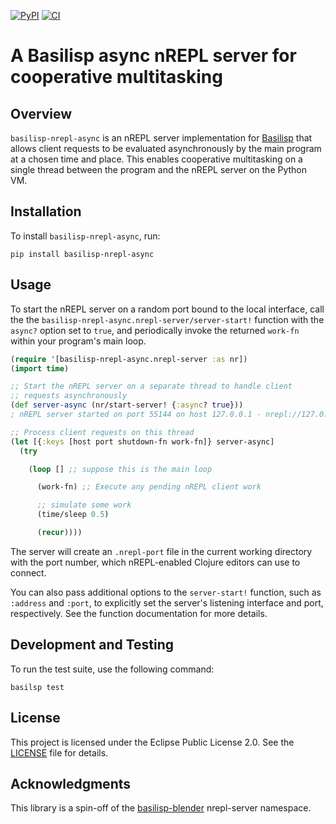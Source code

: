 [![PyPI](https://img.shields.io/pypi/v/basilisp-nrepl-async.svg?style=flat-square)](https://pypi.org/project/basilisp-nrepl-async/) [![CI](https://github.com/ikappaki/basilisp-nrepl-async/actions/workflows/tests-run.yml/badge.svg)](https://github.com/ikappaki/basilisp-nrepl-async/actions/workflows/tests-run.yml)

# A Basilisp async nREPL server for cooperative multitasking

## Overview
`basilisp-nrepl-async` is an nREPL server implementation for [Basilisp](https://basilisp.readthedocs.io/en/latest/) that allows client requests to be evaluated asynchronously by the main program at a chosen time and place. This enables cooperative multitasking on a single thread between the program and the nREPL server on the Python VM.

## Installation

To install `basilisp-nrepl-async`, run:

```shell
pip install basilisp-nrepl-async
```

## Usage

To start the nREPL server on a random port bound to the local interface, call the the `basilisp-nrepl-async.nrepl-server/server-start!` function with the `async?` option set to `true`, and periodically invoke the returned `work-fn` within your program's main loop. 

```clojure
(require '[basilisp-nrepl-async.nrepl-server :as nr])
(import time)

;; Start the nREPL server on a separate thread to handle client
;; requests asynchronously
(def server-async (nr/start-server! {:async? true}))
; nREPL server started on port 55144 on host 127.0.0.1 - nrepl://127.0.0.1:55144

;; Process client requests on this thread 
(let [{:keys [host port shutdown-fn work-fn]} server-async]
  (try 

    (loop [] ;; suppose this is the main loop

      (work-fn) ;; Execute any pending nREPL client work

      ;; simulate some work
      (time/sleep 0.5)

      (recur))))
```

The server will create an `.nrepl-port` file in the current working directory with the port number, which nREPL-enabled Clojure editors can use to connect.

You can also pass additional options to the `server-start!` function, such as `:address` and `:port`, to explicitly set the server's listening interface and port, respectively. See the function documentation for more details.

## Development and Testing

To run the test suite, use the following command:

```shell
basilsp test
```

## License

This project is licensed under the Eclipse Public License 2.0. See the [LICENSE](LICENSE) file for details.

## Acknowledgments

This library is a spin-off of the [basilisp-blender](https://github.com/ikappaki/basilisp-blender) nrepl-server namespace.
